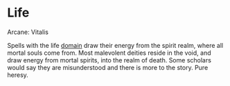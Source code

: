 # Life

Arcane: Vitalis

Spells with the life [domain](!Domain%20Index.md) draw their energy from the spirit realm, where all mortal souls come from. Most malevolent deities reside in the void, and draw energy from mortal spirits, into the realm of death. Some scholars would say they are misunderstood and there is more to the story. Pure heresy. 